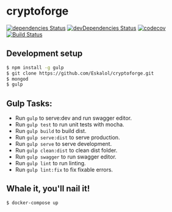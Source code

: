 # cryptoforge
[![dependencies Status][daviddm-image]][daviddm-url] [![devDependencies Status][daviddm-dev-image]][daviddm-dev-url] [![codecov][codecov-image]][codecov-url] [![Build Status][travis-image]][travis-url] 


## Development setup
```bash
$ npm install -g gulp
$ git clone https://github.com/Eskalol/cryptoforge.git
$ mongod
$ gulp
```

## Gulp Tasks:
- Run `gulp` to serve:dev and run swagger editor.
- Run `gulp test` to run unit tests with mocha.
- Run `gulp build` to build dist.
- Run `gulp serve:dist` to serve production.
- Run `gulp serve` to serve development.
- Run `gulp clean:dist` to clean dist folder.
- Run `gulp swagger` to run swagger editor.
- Run `gulp lint` to run linting.
- Run `gulp lint:fix` to fix fixable errors.


## Whale it, you'll nail it!
```bash
$ docker-compose up
```


[daviddm-image]: http://img.shields.io/david/Eskalol/cryptoforge.svg?style=flat-square
[daviddm-url]: https://david-dm.org/Eskalol/cryptoforge
[daviddm-dev-url]: https://david-dm.org/Eskalol/cryptoforge?type=dev
[daviddm-dev-image]: https://img.shields.io/david/dev/Eskalol/cryptoforge.svg?style=flat-square


[travis-image]: https://img.shields.io/travis/Eskalol/cryptoforge.svg?style=flat-square
[travis-url]: https://travis-ci.org/Eskalol/cryptoforge
[codecov-url]: https://codecov.io/gh/Eskalol/cryptoforge
[codecov-image]: https://img.shields.io/codecov/c/github/Eskalol/cryptoforge.svg?style=flat-square

